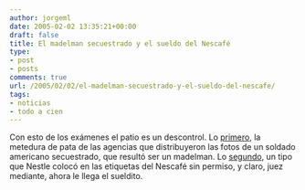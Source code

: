 ```yaml
---
author: jorgeml
date: 2005-02-02 13:35:21+00:00
draft: false
title: El madelman secuestrado y el sueldo del Nescafé
type: 
- post
- posts
comments: true
url: /2005/02/02/el-madelman-secuestrado-y-el-sueldo-del-nescafe/
tags:
- noticias
- todo a cien
---
```


Con esto de los exámenes el patio es un descontrol. Lo [primero](http://www.elmundo.es/elmundo/2005/02/02/comunicacion/1107349377.html), la metedura de pata de las agencias que distribuyeron las fotos de un soldado americano secuestrado, que resultó ser un madelman. Lo [segundo](http://www.elmundo.es/elmundo/2005/02/02/comunicacion/1107345267.html), un tipo que Nestle colocó en las etiquetas del Nescafé sin permiso, y claro, juez mediante, ahora le llega el sueldito.
